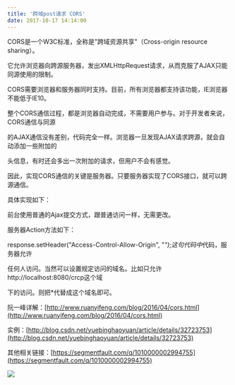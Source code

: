 ```yaml
---
title: '跨域post请求 CORS'
date: 2017-10-17 14:14:00
---   
```

CORS是一个W3C标准，全称是"跨域资源共享"（Cross-origin resource sharing）。  

它允许浏览器向跨源服务器，发出XMLHttpRequest请求，从而克服了AJAX只能同源使用的限制。
  

CORS需要浏览器和服务器同时支持。目前，所有浏览器都支持该功能，IE浏览器不能低于IE10。  

整个CORS通信过程，都是浏览器自动完成，不需要用户参与。对于开发者来说，CORS通信与同源  

的AJAX通信没有差别，代码完全一样。浏览器一旦发现AJAX请求跨源，就会自动添加一些附加的  

头信息，有时还会多出一次附加的请求，但用户不会有感觉。  

因此，实现CORS通信的关键是服务器。只要服务器实现了CORS接口，就可以跨源通信。  
  

具体实现如下：  

 前台使用普通的Ajax提交方式，跟普通访问一样，无需更改。  

服务器Action方法如下：  

 response.setHeader("Access-Control-Allow-Origin", "*");这句代码中*代码，服务器允许  

 任何人访问。当然可以设置规定访问的域名。比如只允许http://localhost:8080/crcp这个域  

下的访问。则把\*代替成这个域名即可。

阮一峰详解：[http://www.ruanyifeng.com/blog/2016/04/cors.html](http://www.ruanyifeng.com/blog/2016/04/cors.html)

实例：[http://blog.csdn.net/yuebinghaoyuan/article/details/32723753](http://blog.csdn.net/yuebinghaoyuan/article/details/32723753)

其他相关链接：[https://segmentfault.com/q/1010000002994755](https://segmentfault.com/q/1010000002994755)

[![](https://img-blog.csdn.net/20171017142200581?watermark/2/text/aHR0cDovL2Jsb2cuY3Nkbi5uZXQveHV0b25nYmFv/font/5a6L5L2T/fontsize/400/fill/I0JBQkFCMA/dissolve/70/gravity/Center)](https://segmentfault.com/q/1010000002994755)